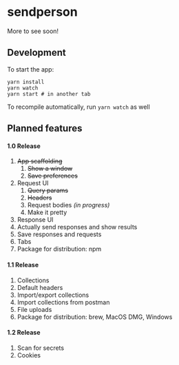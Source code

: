 # sendperson

More to see soon!

## Development

To start the app:
```
yarn install
yarn watch
yarn start # in another tab
```

To recompile automatically, run `yarn watch` as well

## Planned features

#### 1.0 Release
1. ~~App scaffolding~~
   1. ~~Show a window~~
   1. ~~Save preferences~~
1. Request UI
   1. ~~Query params~~
   1. ~~Headers~~
   1. Request bodies _(in progress)_
   1. Make it pretty
1. Response UI
1. Actually send responses and show results
1. Save responses and requests
1. Tabs
1. Package for distribution: npm
#### 1.1 Release   
1. Collections
1. Default headers
1. Import/export collections
1. Import collections from postman
1. File uploads
1. Package for distribution: brew, MacOS DMG, Windows
#### 1.2 Release
1. Scan for secrets
1. Cookies
